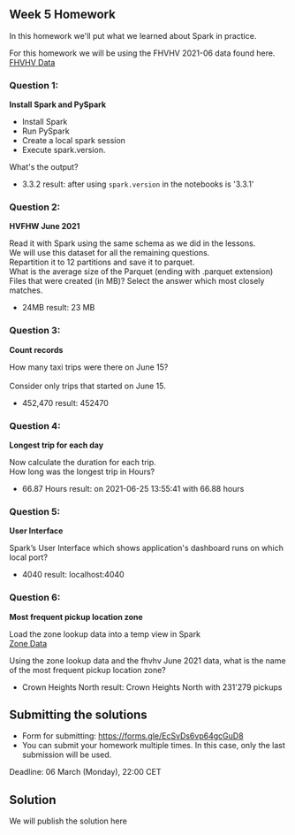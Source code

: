 ## Week 5 Homework 

In this homework we'll put what we learned about Spark in practice.

For this homework we will be using the FHVHV 2021-06 data found here. [FHVHV Data](https://github.com/DataTalksClub/nyc-tlc-data/releases/download/fhvhv/fhvhv_tripdata_2021-06.csv.gz )


### Question 1: 

**Install Spark and PySpark** 

- Install Spark
- Run PySpark
- Create a local spark session
- Execute spark.version.

What's the output?
- 3.3.2
result: after using `spark.version` in the notebooks is '3.3.1'


### Question 2: 

**HVFHW June 2021**

Read it with Spark using the same schema as we did in the lessons.</br> 
We will use this dataset for all the remaining questions.</br>
Repartition it to 12 partitions and save it to parquet.</br>
What is the average size of the Parquet (ending with .parquet extension) Files that were created (in MB)? Select the answer which most closely matches.</br>

- 24MB
result: 23 MB


### Question 3: 

**Count records**  

How many taxi trips were there on June 15?</br></br>
Consider only trips that started on June 15.</br>

- 452,470
result: 452470


### Question 4: 

**Longest trip for each day**  

Now calculate the duration for each trip.</br>
How long was the longest trip in Hours?</br>

- 66.87 Hours
result: on 2021-06-25 13:55:41 with 66.88 hours


### Question 5: 

**User Interface**

 Spark’s User Interface which shows application's dashboard runs on which local port?</br>

- 4040
result: localhost:4040

### Question 6: 

**Most frequent pickup location zone**

Load the zone lookup data into a temp view in Spark</br>
[Zone Data](https://github.com/DataTalksClub/nyc-tlc-data/releases/download/misc/taxi_zone_lookup.csv)</br>

Using the zone lookup data and the fhvhv June 2021 data, what is the name of the most frequent pickup location zone?</br>

- Crown Heights North
result: Crown Heights North with 231'279 pickups


## Submitting the solutions

* Form for submitting: https://forms.gle/EcSvDs6vp64gcGuD8
* You can submit your homework multiple times. In this case, only the last submission will be used. 

Deadline: 06 March (Monday), 22:00 CET


## Solution

We will publish the solution here
